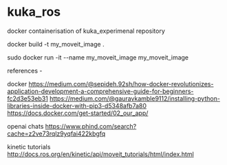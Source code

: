 # kuka_ros
docker containerisation of kuka_experimenal repository

docker build -t my_moveit_image .

sudo docker run -it --name my_moveit_image my_moveit_image


references - 

docker 
https://medium.com/@sepideh.92sh/how-docker-revolutionizes-application-development-a-comprehensive-guide-for-beginners-fc2d3e53eb31
https://medium.com/@gauravkamble9112/installing-python-libraries-inside-docker-with-pip3-d5348afb7a80
https://docs.docker.com/get-started/02_our_app/

openai chats
https://www.phind.com/search?cache=z2ve73rqlz9yqfai422kbgfq

kinetic tutorials
http://docs.ros.org/en/kinetic/api/moveit_tutorials/html/index.html
